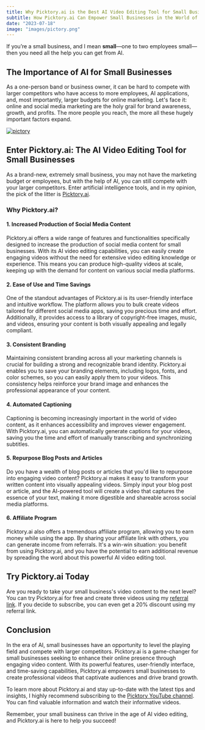 ```yaml
---
title: Why Picktory.ai is the Best AI Video Editing Tool for Small Businesses
subtitle: How Picktory.ai Can Empower Small Businesses in the World of AI Video Editing
date: "2023-07-18"
image: "images/pictory.png"
---
```



If you’re a small business, and I mean **small**—one to two employees small—then you need all the help you can get from AI.

## The Importance of AI for Small Businesses

As a one-person band or business owner, it can be hard to compete with larger competitors who have access to more employees, AI applications, and, most importantly, larger budgets for online marketing. Let's face it: online and social media marketing are the holy grail for brand awareness, growth, and profits. The more people you reach, the more all these hugely important factors expand.

<a href="https://pictory.ai?ref=jqqbg" target="_blank" style="outline:none;border:none;"><img src="https://d2gdx5nv84sdx2.cloudfront.net/uploads/k5cvved3/marketing_asset/banner/10221/engage2_1104___736px___3_.png" alt="pictory" border="0"/></a>

## Enter Picktory.ai: The AI Video Editing Tool for Small Businesses

As a brand-new, extremely small business, you may not have the marketing budget or employees, but with the help of AI, you can still compete with your larger competitors. Enter artificial intelligence tools, and in my opinion, the pick of the litter is [Picktory.ai](https://pictory.ai?ref=jqqbg).

### Why Picktory.ai?

#### 1. Increased Production of Social Media Content

Picktory.ai offers a wide range of features and functionalities specifically designed to increase the production of social media content for small businesses. With its AI video editing capabilities, you can easily create engaging videos without the need for extensive video editing knowledge or experience. This means you can produce high-quality videos at scale, keeping up with the demand for content on various social media platforms.

#### 2. Ease of Use and Time Savings

One of the standout advantages of Picktory.ai is its user-friendly interface and intuitive workflow. The platform allows you to bulk create videos tailored for different social media apps, saving you precious time and effort. Additionally, it provides access to a library of copyright-free images, music, and videos, ensuring your content is both visually appealing and legally compliant.

#### 3. Consistent Branding

Maintaining consistent branding across all your marketing channels is crucial for building a strong and recognizable brand identity. Picktory.ai enables you to save your branding elements, including logos, fonts, and color schemes, so you can easily apply them to your videos. This consistency helps reinforce your brand image and enhances the professional appearance of your content.

#### 4. Automated Captioning

Captioning is becoming increasingly important in the world of video content, as it enhances accessibility and improves viewer engagement. With Picktory.ai, you can automatically generate captions for your videos, saving you the time and effort of manually transcribing and synchronizing subtitles.

#### 5. Repurpose Blog Posts and Articles

Do you have a wealth of blog posts or articles that you'd like to repurpose into engaging video content? Picktory.ai makes it easy to transform your written content into visually appealing videos. Simply input your blog post or article, and the AI-powered tool will create a video that captures the essence of your text, making it more digestible and shareable across social media platforms.

#### 6. Affiliate Program

Picktory.ai also offers a tremendous affiliate program, allowing you to earn money while using the app. By sharing your affiliate link with others, you can generate income from referrals. It's a win-win situation: you benefit from using Picktory.ai, and you have the potential to earn additional revenue by spreading the word about this powerful AI video editing tool.

## Try Picktory.ai Today

Are you ready to take your small business's video content to the next level? You can try Picktory.ai for free and create three videos using my [referral link](https://pictory.ai?ref=jqqbg). If you decide to subscribe, you can even get a 20% discount using my referral link.

## Conclusion

In the era of AI, small businesses have an opportunity to level the playing field and compete with larger competitors. Picktory.ai is a game-changer for small businesses seeking to enhance their online presence through engaging video content. With its powerful features, user-friendly interface, and time-saving capabilities, Picktory.ai empowers small businesses to create professional videos that captivate audiences and drive brand growth.

To learn more about Picktory.ai and stay up-to-date with the latest tips and insights, I highly recommend subscribing to the [Picktory YouTube channel](https://www.youtube.com/embed/heHnYt6XKTk). You can find valuable information and watch their informative videos.

Remember, your small business can thrive in the age of AI video editing, and Picktory.ai is here to help you succeed!
